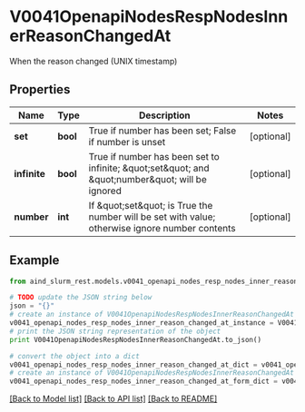 # V0041OpenapiNodesRespNodesInnerReasonChangedAt

When the reason changed (UNIX timestamp)

## Properties

Name | Type | Description | Notes
------------ | ------------- | ------------- | -------------
**set** | **bool** | True if number has been set; False if number is unset | [optional] 
**infinite** | **bool** | True if number has been set to infinite; \&quot;set\&quot; and \&quot;number\&quot; will be ignored | [optional] 
**number** | **int** | If \&quot;set\&quot; is True the number will be set with value; otherwise ignore number contents | [optional] 

## Example

```python
from aind_slurm_rest.models.v0041_openapi_nodes_resp_nodes_inner_reason_changed_at import V0041OpenapiNodesRespNodesInnerReasonChangedAt

# TODO update the JSON string below
json = "{}"
# create an instance of V0041OpenapiNodesRespNodesInnerReasonChangedAt from a JSON string
v0041_openapi_nodes_resp_nodes_inner_reason_changed_at_instance = V0041OpenapiNodesRespNodesInnerReasonChangedAt.from_json(json)
# print the JSON string representation of the object
print V0041OpenapiNodesRespNodesInnerReasonChangedAt.to_json()

# convert the object into a dict
v0041_openapi_nodes_resp_nodes_inner_reason_changed_at_dict = v0041_openapi_nodes_resp_nodes_inner_reason_changed_at_instance.to_dict()
# create an instance of V0041OpenapiNodesRespNodesInnerReasonChangedAt from a dict
v0041_openapi_nodes_resp_nodes_inner_reason_changed_at_form_dict = v0041_openapi_nodes_resp_nodes_inner_reason_changed_at.from_dict(v0041_openapi_nodes_resp_nodes_inner_reason_changed_at_dict)
```
[[Back to Model list]](../README.md#documentation-for-models) [[Back to API list]](../README.md#documentation-for-api-endpoints) [[Back to README]](../README.md)


